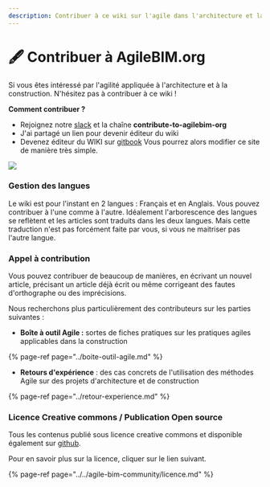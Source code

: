 ```yaml
---
description: Contribuer à ce wiki sur l'agile dans l'architecture et la construction
---
```


# 🖋️ Contribuer à AgileBIM.org

Si vous êtes intéressé par l'agilité appliquée à l'architecture et à la construction. N'hésitez pas à contribuer à ce wiki ! 

**Comment  contribuer ?** 

*  Rejoignez notre [slack](https://communityinviter.com/apps/agile-bim/agile-bim) et la chaîne **contribute-to-agilebim-org**
* J'ai partagé un lien pour devenir éditeur du wiki
* Devenez éditeur du WIKI sur [gitbook](https://app.gitbook.com/invite/agilebim?invite=-LfYge_EcAUks2zJxscv) Vous pourrez alors modifier ce site de manière très simple. 

![](../../.gitbook/assets/screen-shot-2019-12-20-at-18.52.47.png)

### Gestion des langues

Le wiki est pour l'instant en 2 langues : Français et en Anglais. Vous pouvez contribuer à l'une comme à l'autre. Idéalement l'arborescence des langues se reflètent et les articles sont traduits dans les deux langues. Mais cette traduction n'est pas forcément faite par vous, si vous ne maitriser pas l'autre langue.

### Appel à contribution

Vous pouvez contribuer de beaucoup de manières, en écrivant un nouvel article, précisant un article déjà écrit ou même corrigeant des fautes d'orthographe ou des imprécisions. 

Nous recherchons plus particulièrement des contributeurs sur les parties suivantes : 

* **Boîte à outil Agile :** sortes de  fiches pratiques sur les pratiques agiles applicables dans la construction

{% page-ref page="../boite-outil-agile.md" %}

* **Retours d'expérience** : des cas concrets de l'utilisation des méthodes Agile sur des projets d'architecture et de construction

{% page-ref page="../retour-experience.md" %}

### Licence Creative commons / Publication Open source

Tous les contenus publié sous licence creative commons et disponible également sur [github](https://github.com/sinsunsan/agile-bim-aec).

Pour en savoir plus sur la licence, cliquer sur le lien suivant.

{% page-ref page="../../agile-bim-community/licence.md" %}



